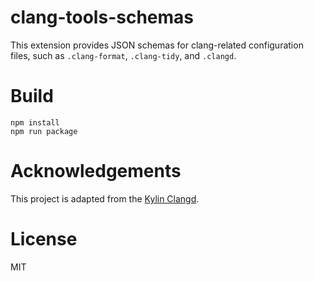 # clang-tools-schemas

This extension provides JSON schemas for clang-related configuration files,
such as `.clang-format`, `.clang-tidy`, and `.clangd`.

# Build

```
npm install
npm run package
```

# Acknowledgements
This project is adapted from the [Kylin Clangd](https://gitee.com/openKylin/kylin-clangd.git).

# License

MIT
